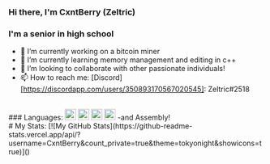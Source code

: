 ### Hi there, I'm CxntBerry (Zeltric)

### I'm a senior in high school
- 🔭 I’m currently working on a bitcoin miner
- 🌱 I’m currently learning memory management and editing in c++
- 👯 I’m looking to collaborate with other passionate individuals!
- 📫 How to reach me: [Discord][https://discordapp.com/users/350893170567020545]: Zeltric#2518
<br />
### Languages:
<img alt ="cpp" width="22px" src="https://cdn.cdnlogo.com/logos/c/76/c.svg" />
<img alt ="js/node" width="22px" src="https://cdn.cdnlogo.com/logos/n/94/nodejs-icon.svg" />
<img alt ="python" width="22px" src="https://cdn.cdnlogo.com/logos/p/3/python.svg" />
<img alt ="lua" width="22px" src="https://cdn.cdnlogo.com/logos/l/50/lua.svg" />
-and Assembly!
<br />
# My Stats:
[![My GitHub Stats](https://github-readme-stats.vercel.app/api/?username=CxntBerry&count_private=true&theme=tokyonight&showicons=true)]()
